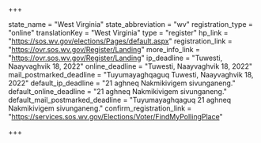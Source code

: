 +++

state_name = "West Virginia"
state_abbreviation = "wv"
registration_type = "online"
translationKey = "West Virginia"
type = "register"
hp_link = "https://sos.wv.gov/elections/Pages/default.aspx"
registration_link = "https://ovr.sos.wv.gov/Register/Landing"
more_info_link = "https://ovr.sos.wv.gov/Register/Landing"
ip_deadline = "Tuwesti, Naayvaghvik 18, 2022"
online_deadline = "Tuwesti, Naayvaghvik 18, 2022"
mail_postmarked_deadline = "Tuyumayaghqaguq Tuwesti, Naayvaghvik 18, 2022"
default_ip_deadline = "21 aghneq Nakmikivigem sivunganeng."
default_online_deadline = "21 aghneq Nakmikivigem sivunganeng."
default_mail_postmarked_deadline = "Tuyumayaghqaguq 21 aghneq Nakmikivigem sivunganeng."
confirm_registration_link = "https://services.sos.wv.gov/Elections/Voter/FindMyPollingPlace"

+++